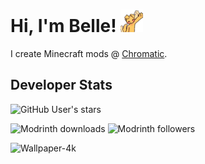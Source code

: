 # Hi, I'm Belle! <img src="assets/wave.webp" width="36px" height="36px"/>
I create Minecraft mods @ [Chromatic](https://github.com/chromaticforge).

## Developer Stats
![GitHub User's stars](https://img.shields.io/github/stars/awruff?affiliations=OWNER%2CCOLLABORATOR&style=for-the-badge&label=GITHUB%20STARS&color=%23ffcc4d)

![Modrinth downloads](https://img.shields.io/badge/MODRINTH_DOWNLOADS-57k%2B-1bd96a?style=for-the-badge)
![Modrinth followers](https://img.shields.io/badge/MODRINTH_FOLLOWERS-35+-1bd96a?style=for-the-badge)

<img width="3840" height="2160" alt="Wallpaper-4k" src="https://github.com/user-attachments/assets/6b08037c-41b6-4088-9804-c0e8ff560d6f" />
